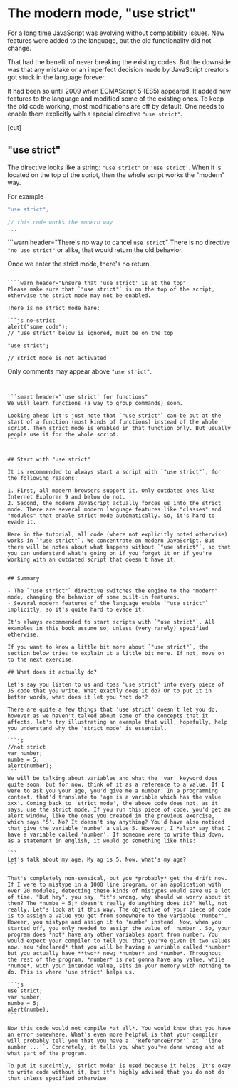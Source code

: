 # The modern mode, "use strict"

For a long time JavaScript was evolving without compatibility issues. New features were added to the language, but the old functionality did not change.

That had the benefit of never breaking the existing codes. But the downside was that any mistake or an imperfect decision made by JavaScript creators got stuck in the language forever.

It had been so until 2009 when ECMAScript 5 (ES5) appeared. It added new features to the language and modified some of the existing ones. To keep the old code working, most modifications are off by default. One needs to enable them explicitly with a special directive `"use strict"`.


[cut]

## "use strict"

The directive looks like a string: `"use strict"` or `'use strict'`. When it is located on the top of the script, then the whole script works the "modern" way.

For example

```js
"use strict";

// this code works the modern way
...
```

```warn header="There's no way to cancel `use strict`"
There is no directive `"no use strict"` or alike, that would return the old behavior.

Once we enter the strict mode, there's no return.
```

````warn header="Ensure that 'use strict' is at the top"
Please make sure that `"use strict"` is on the top of the script, otherwise the strict mode may not be enabled.

There is no strict mode here:

```js no-strict
alert("some code");
// "use strict" below is ignored, must be on the top

"use strict";

// strict mode is not activated
```

Only comments may appear above `"use strict"`.
````


```smart header="`use strict` for functions"
We will learn functions (a way to group commands) soon.

Looking ahead let's just note that `"use strict"` can be put at the start of a function (most kinds of functions) instead of the whole script. Then strict mode is enabled in that function only. But usually people use it for the whole script.
```


## Start with "use strict"

It is recommended to always start a script with `"use strict"`, for the following reasons:

1. First, all modern browsers support it. Only outdated ones like Internet Explorer 9 and below do not.
2. Second, the modern JavaScript actually forces us into the strict mode. There are several modern language features like "classes" and "modules" that enable strict mode automatically. So, it's hard to evade it.

Here in the tutorial, all code (where not explicitly noted otherwise) works in `"use strict"`. We concentrate on modern JavaScript. But there will be notes about what happens without `"use strict"`, so that you can understand what's going on if you forget it or if you're working with an outdated script that doesn't have it.


## Summary

- The `"use strict"` directive switches the engine to the "modern" mode, changing the behavior of some built-in features.
- Several modern features of the language enable `"use strict"` implicitly, so it's quite hard to evade it.

It's always recommended to start scripts with `"use strict"`. All examples in this book assume so, unless (very rarely) specified otherwise.

If you want to know a little bit more about `"use strict"`, the section below tries to explain it a little bit more. If not, move on to the next exercise.

## What does it actually do?

Let's say you listen to us and toss 'use strict' into every piece of JS code that you write. What exactly does it do? Or to put it in better words, what does it let you *not do*? 

There are quite a few things that 'use strict' doesn't let you do, however as we haven't talked about some of the concepts that it affects, let's try illustrating an example that will, hopefully, help you understand why the 'strict mode' is essential.

```js
//not strict
var number;
numbe = 5;
alert(number);
```
We will be talking about variables and what the 'var' keyword does quite soon, but for now, think of it as a reference to a value. If I were to ask you your age, you'd give me a number. In a programming context, that'd translate to 'age is a variable which has the value xxx'. Coming back to 'strict mode', the above code does not, as it says, use the strict mode. If you run this piece of code, you'd get an alert window, like the ones you created in the previous exercise, which says '5'. No? It doesn't say anything? You'd have also noticed that give the variable 'numbe' a value 5. However, I *also* say that I have a variable called 'number'. If someone were to write this down, as a statement in english, it would go something like this:

```
Let's talk about my age. My ag is 5. Now, what's my age?
```

That's completely non-sensical, but you *probably* get the drift now. If I were to mistype in a 1000 line program, or an application with over 20 modules, detecting these kinds of mistypes would save us a lot of time. "But hey", you say, "it's wrong, why should we worry about it then? The *numbe = 5;* doesn't really do anything does it?" Well, not really. Let's look at it this way. The objective of your piece of code is to assign a value you get from somewhere to the variable 'number'. Howeer, you mistype and assign it to 'numbe' instead. Now, when you started off, you only needed to assign the value of 'number'. So, your program does *not* have any other variables apart from number. You would expect your compiler to tell you that you've given it two values now. You *declared* that you will be having a variable called *number* but you actually have **two** now; *number* and *numbe*. Throughout the rest of the program, *number* is not gonna have any value, while *numbe*, with your intended value, sits in your memory with nothing to do. This is where 'use strict' helps us.

```js
use strict;
var number;
numbe = 5;
alert(numbe);
```

Now this code would not compile *at all*. You would know that you have an error somewhere. What's even more helpful is that your compiler will probably tell you that you have a `'ReferenceError'` at `'line number ...'`. Concretely, it tells you what you've done wrong and at what part of the program.

To put it succintly, 'strict mode' is used because it helps. It's okay to write code without it, but it's highly advised that you do not do that unless specified otherwise.
